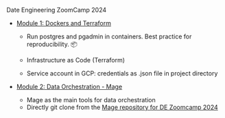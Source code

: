 Date Engineering ZoomCamp 2024

* [Module 1: Dockers and Terraform](./module_1_docker_terraform)

  - Run postgres and pgadmin in containers. Best practice for reproducibility. &#128230;
  - Infrastructure as Code (Terraform)

  - Service account in GCP: credentials as .json file in project directory

* [Module 2: Data Orchestration - Mage](./module_2_mage_zoomcamp)
  
    - Mage as the main tools for data orchestration
    - Directly git clone from the [Mage repository for DE Zoomcamp 2024](https://github.com/mage-ai/mage-zoomcamp)